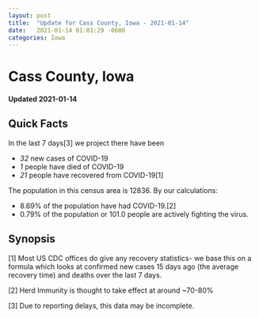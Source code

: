 ```yaml
---
layout: post
title:  "Update for Cass County, Iowa - 2021-01-14"
date:   2021-01-14 01:01:29 -0600
categories: Iowa
---
```


# Cass County, Iowa
#### Updated 2021-01-14

## Quick Facts

In the last 7 days[3] we project there have been
- *32* new cases of COVID-19
- *1* people have died of COVID-19
- *21* people have recovered from COVID-19[1]

The population in this census area is 12836. By our calculations:
- 8.69% of the population have had COVID-19.[2]
- 0.79% of the population or 101.0 people are actively fighting the virus.

## Synopsis




[1] Most US CDC offices do give any recovery statistics- we base this on a formula which looks at confirmed new cases
15 days ago (the average recovery time) and deaths over the last 7 days.

[2] Herd Immunity is thought to take effect at around ~70-80%

[3] Due to reporting delays, this data may be incomplete.
 
    